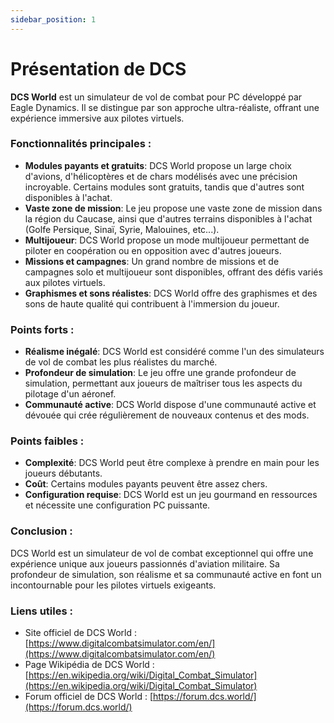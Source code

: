 ```yaml
---
sidebar_position: 1
---
```

# Présentation de DCS

**DCS World** est un simulateur de vol de combat pour PC développé par Eagle Dynamics. Il se distingue par son approche ultra-réaliste, offrant une expérience immersive aux pilotes virtuels.

### Fonctionnalités principales :

* **Modules payants et gratuits**: DCS World propose un large choix d'avions, d'hélicoptères et de chars modélisés avec une précision incroyable. Certains modules sont gratuits, tandis que d'autres sont disponibles à l'achat.
* **Vaste zone de mission**: Le jeu propose une vaste zone de mission dans la région du Caucase, ainsi que d'autres terrains disponibles à l'achat (Golfe Persique, Sinaï, Syrie, Malouines, etc...).
* **Multijoueur**: DCS World propose un mode multijoueur permettant de piloter en coopération ou en opposition avec d'autres joueurs.
* **Missions et campagnes**: Un grand nombre de missions et de campagnes solo et multijoueur sont disponibles, offrant des défis variés aux pilotes virtuels.
* **Graphismes et sons réalistes**: DCS World offre des graphismes et des sons de haute qualité qui contribuent à l'immersion du joueur.

### Points forts :

* **Réalisme inégalé**: DCS World est considéré comme l'un des simulateurs de vol de combat les plus réalistes du marché.
* **Profondeur de simulation**: Le jeu offre une grande profondeur de simulation, permettant aux joueurs de maîtriser tous les aspects du pilotage d'un aéronef.
* **Communauté active**: DCS World dispose d'une communauté active et dévouée qui crée régulièrement de nouveaux contenus et des mods.

### Points faibles :

* **Complexité**: DCS World peut être complexe à prendre en main pour les joueurs débutants.
* **Coût**: Certains modules payants peuvent être assez chers.
* **Configuration requise**: DCS World est un jeu gourmand en ressources et nécessite une configuration PC puissante.

### Conclusion :

DCS World est un simulateur de vol de combat exceptionnel qui offre une expérience unique aux joueurs passionnés d'aviation militaire. Sa profondeur de simulation, son réalisme et sa communauté active en font un incontournable pour les pilotes virtuels exigeants.

### Liens utiles :

* Site officiel de DCS World : [https://www.digitalcombatsimulator.com/en/](https://www.digitalcombatsimulator.com/en/)
* Page Wikipédia de DCS World : [https://en.wikipedia.org/wiki/Digital_Combat_Simulator](https://en.wikipedia.org/wiki/Digital_Combat_Simulator)
* Forum officiel de DCS World : [https://forum.dcs.world/](https://forum.dcs.world/)

